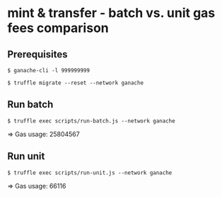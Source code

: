 # mint & transfer - batch vs. unit gas fees comparison

## Prerequisites

```
$ ganache-cli -l 999999999

```

```
$ truffle migrate --reset --network ganache
```

## Run batch

```
$ truffle exec scripts/run-batch.js --network ganache
```

=> Gas usage: 25804567

## Run unit

```
$ truffle exec scripts/run-unit.js --network ganache
```

=> Gas usage: 66116
